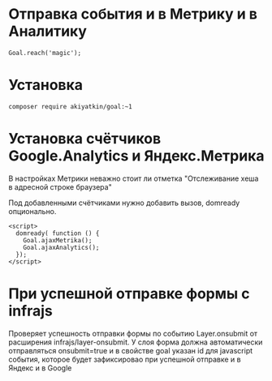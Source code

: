 # Отправка события и в Метрику и в Аналитику

```
Goal.reach('magic');
```

# Установка

```composer require akiyatkin/goal:~1```

# Установка счётчиков Google.Analytics и Яндекс.Метрика
В настройках Метрики неважно стоит ли отметка "Отслеживание хеша в адресной строке браузера"

Под добавленными счётчиками нужно добавить вызов, domready опционально.
```
<script>
  domready( function () {
    Goal.ajaxMetrika();
    Goal.ajaxAnalytics();
  });
</script>
```

# При успешной отправке формы c infrajs
Проверяет успешность отправки формы по событию Layer.onsubmit от расширения infrajs/layer-onsubmit. У слоя форма должна автоматически отправляться onsubmit=true и в свойстве goal указан id для javascript события, которое будет зафиксировао при успешной отправке и в Яндекс и в Google